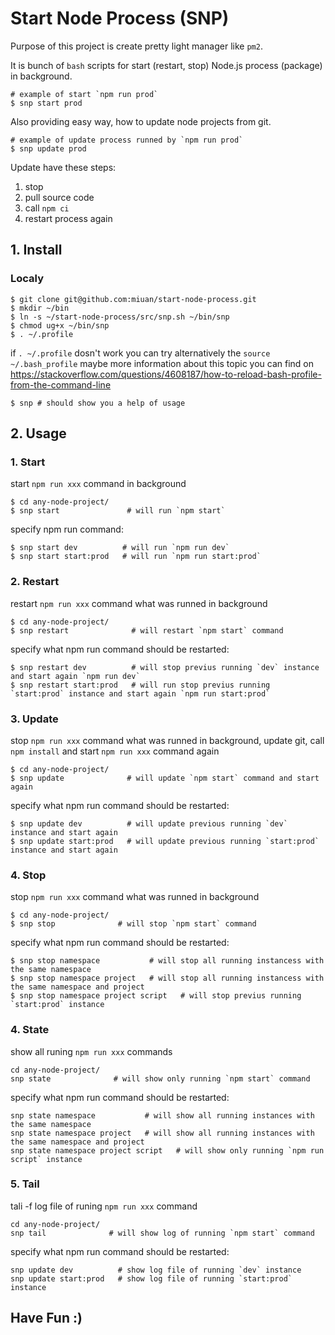 # Start Node Process (SNP)

Purpose of this project is create pretty light manager like `pm2`.

It is bunch of `bash` scripts for start (restart, stop) Node.js process (package) in background. 

```
# example of start `npm run prod`
$ snp start prod
```

Also providing easy way, how to update node projects from git. 

```
# example of update process runned by `npm run prod`
$ snp update prod
```

Update have these steps:
1. stop
2. pull source code
3. call `npm ci`
4. restart process again

## 1. Install 

### Localy

```
$ git clone git@github.com:miuan/start-node-process.git
$ mkdir ~/bin
$ ln -s ~/start-node-process/src/snp.sh ~/bin/snp
$ chmod ug+x ~/bin/snp
$ . ~/.profile 
```

if `. ~/.profile` dosn't work you can try alternatively the `source ~/.bash_profile` maybe more information about this topic you can find on https://stackoverflow.com/questions/4608187/how-to-reload-bash-profile-from-the-command-line

```
$ snp # should show you a help of usage
```

## 2. Usage

### 1. Start

start `npm run xxx` command in background

```
$ cd any-node-project/
$ snp start               # will run `npm start`
```

specify npm run command:

```
$ snp start dev          # will run `npm run dev`
$ snp start start:prod   # will run `npm run start:prod`
```

### 2. Restart

restart `npm run xxx` command what was runned in background

```
$ cd any-node-project/
$ snp restart              # will restart `npm start` command
```

specify what npm run command should be restarted:

```
$ snp restart dev          # will stop previus running `dev` instance and start again `npm run dev`
$ snp restart start:prod   # will run stop previus running `start:prod` instance and start again `npm run start:prod`
```

### 3. Update

stop `npm run xxx` command what was runned in background, update git, call `npm install` and start `npm run xxx` command again

```
$ cd any-node-project/
$ snp update              # will update `npm start` command and start again
```

specify what npm run command should be restarted:

```
$ snp update dev          # will update previous running `dev` instance and start again
$ snp update start:prod   # will update previous running `start:prod` instance and start again
```

### 4. Stop

stop `npm run xxx` command what was runned in background

```
$ cd any-node-project/
$ snp stop              # will stop `npm start` command
```

specify what npm run command should be restarted:

```
$ snp stop namespace           # will stop all running instancess with the same namespace 
$ snp stop namespace project   # will stop all running instancess with the same namespace and project
$ snp stop namespace project script   # will stop previus running `start:prod` instance
```

### 4. State

show all runing `npm run xxx` commands

```
cd any-node-project/
snp state              # will show only running `npm start` command
```

specify what npm run command should be restarted:

```
snp state namespace           # will show all running instances with the same namespace 
snp state namespace project   # will show all running instances with the same namespace and project
snp state namespace project script   # will show only running `npm run script` instance
```


### 5. Tail

tali -f log file of runing `npm run xxx` command

```
cd any-node-project/
snp tail              # will show log of running `npm start` command
```

specify what npm run command should be restarted:

```
snp update dev          # show log file of running `dev` instance
snp update start:prod   # show log file of running `start:prod` instance 
```

## Have Fun :)